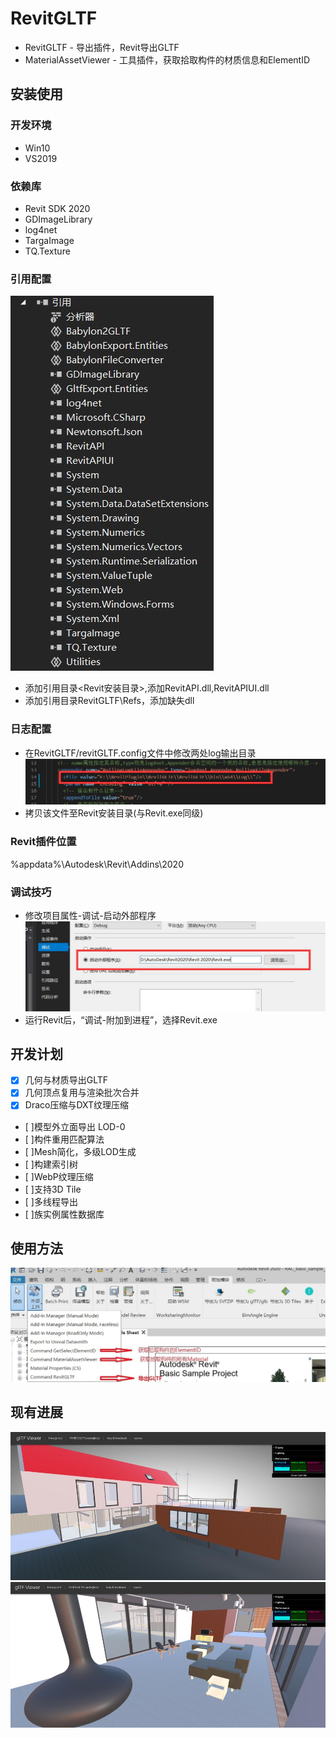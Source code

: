 # RevitGLTF
* RevitGLTF - 导出插件，Revit导出GLTF
* MaterialAssetViewer - 工具插件，获取拾取构件的材质信息和ElementID
  
## 安装使用

### 开发环境
* Win10
* VS2019
  
### 依赖库
* Revit SDK 2020
* GDImageLibrary
* log4net
* TargaImage
* TQ.Texture

### 引用配置
  ![Reference](Doc/Image/reference.jpg)
* 添加引用目录<Revit安装目录>,添加RevitAPI.dll,RevitAPIUI.dll
* 添加引用目录RevitGLTF\Refs，添加缺失dll

### 日志配置
* 在RevitGLTF/revitGLTF.config文件中修改两处log输出目录
  ![Image of log](Doc/Image/log.jpg)
* 拷贝该文件至Revit安装目录(与Revit.exe同级)

### Revit插件位置
%appdata%\Autodesk\Revit\Addins\2020

### 调试技巧
* 修改项目属性-调试-启动外部程序
  ![debug](Doc/Image/debug.jpg)
* 运行Revit后，“调试-附加到进程”，选择Revit.exe

## 开发计划
- [x] 几何与材质导出GLTF 
- [x] 几何顶点复用与渲染批次合并
- [x] Draco压缩与DXT纹理压缩
- [ ]模型外立面导出 LOD-0
- [ ]构件重用匹配算法 
- [ ]Mesh简化，多级LOD生成
- [ ]构建索引树
- [ ]WebP纹理压缩
- [ ]支持3D Tile
- [ ]多线程导出
- [ ]族实例属性数据库

## 使用方法
![User](Doc/Image/user.jpg)

## 现有进展
![Scene1](Doc/Image/scene1.jpg)
![Scene2](Doc/Image/scene2.jpg)